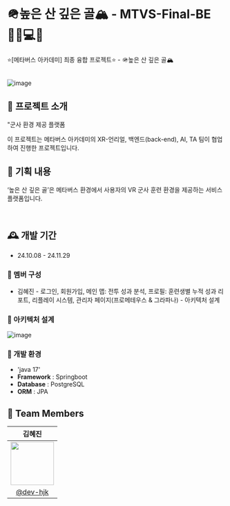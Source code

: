 # 🪖높은 산 깊은 골🏔️ - MTVS-Final-BE 👩‍💻💻🚀
⭐️[메타버스 아카데미] 최종 융합 프로젝트⭐️ - 🪖높은 산 깊은 골🏔️ <br><br>

![image](https://github.com/user-attachments/assets/d42507e1-3fe4-44f3-9072-8ce56f44e728)


## 💫 프로젝트 소개 ##
"군사 환경 제공 플랫폼 <p>
이 프로젝트는 메타버스 아카데미의 XR-언리얼, 백엔드(back-end), AI, TA 팀이 협업하여 진행한 프로젝트입니다. <br>


## 🚀 기획 내용 ##
‘높은 산 깊은 골’은 메타버스 환경에서 사용자의 VR 군사 훈련 환경을 제공하는 서비스 플랫폼입니다. <p><br>

## 🕰️ 개발 기간 
* 24.10.08 - 24.11.29

### 🐣 멤버 구성 
- 김혜진 - 로그인, 회원가입, 메인 맵: 전투 성과 분석, 프로필: 훈련생별 누적 성과 리포트, 리플레이 시스템, 관리자 페이지(프로메테우스 & 그라파나) 
       - 아키텍처 설계
### 🌠 아키텍처 설계 
  ![image](https://github.com/user-attachments/assets/8aea84fd-fa86-4c53-87ce-f05d8eb979a8)


### 📢 개발 환경
- 'java 17'
- **Framework** : Springboot
- **Database** : PostgreSQL
- **ORM** : JPA

## :busts_in_silhouette: Team Members ##

|                                               김혜진                                              |                                                              
|:-----------------------------------------------------------------------------------------------:|
| <img src = "https://avatars.githubusercontent.com/u/173024446?v=4" width = "100" height = "100"> | 
|                            [@dev-hjk](https://github.com/dev-hjk)                               |
